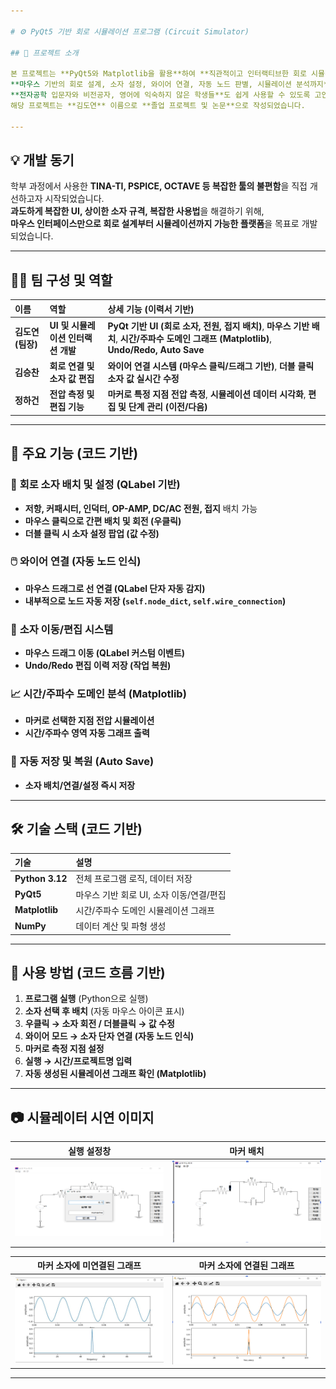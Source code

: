 ```yaml
---

# ⚙️ PyQt5 기반 회로 시뮬레이션 프로그램 (Circuit Simulator)

## 📌 프로젝트 소개

본 프로젝트는 **PyQt5와 Matplotlib을 활용**하여 **직관적이고 인터랙티브한 회로 시뮬레이션 프로그램**입니다.  
**마우스 기반의 회로 설계, 소자 설정, 와이어 연결, 자동 노드 판별, 시뮬레이션 분석까지** 모든 과정을 직접 개발한 **GUI 회로 시뮬레이터**입니다.  
**전자공학 입문자와 비전공자, 영어에 익숙하지 않은 학생들**도 쉽게 사용할 수 있도록 고안되었습니다.  
해당 프로젝트는 **김도연** 이름으로 **졸업 프로젝트 및 논문**으로 작성되었습니다.

---
```


## 💡 개발 동기

학부 과정에서 사용한 **TINA-TI, PSPICE, OCTAVE 등 복잡한 툴의 불편함**을 직접 개선하고자 시작되었습니다.  
**과도하게 복잡한 UI, 상이한 소자 규격, 복잡한 사용법**을 해결하기 위해,  
**마우스 인터페이스만으로 회로 설계부터 시뮬레이션까지 가능한 플랫폼**을 목표로 개발되었습니다.  

---

## 👨‍💻 팀 구성 및 역할

| 이름 | 역할 | 상세 기능 (이력서 기반) |
|:---|:---|:---|
| **김도연 (팀장)** | **UI 및 시뮬레이션 인터랙션 개발** | **PyQt 기반 UI (회로 소자, 전원, 접지 배치)**, **마우스 기반 배치**, **시간/주파수 도메인 그래프 (Matplotlib)**, **Undo/Redo, Auto Save** |
| **김승찬** | **회로 연결 및 소자 값 편집** | **와이어 연결 시스템 (마우스 클릭/드래그 기반)**, **더블 클릭 소자 값 실시간 수정** |
| **정하건** | **전압 측정 및 편집 기능** | **마커로 특정 지점 전압 측정**, **시뮬레이션 데이터 시각화**, **편집 및 단계 관리 (이전/다음)** |

---

## 🔑 주요 기능 (코드 기반)

### 🧩 **회로 소자 배치 및 설정 (QLabel 기반)**
- **저항, 커패시터, 인덕터, OP-AMP, DC/AC 전원, 접지** 배치 가능
- **마우스 클릭으로 간편 배치 및 회전 (우클릭)**
- **더블 클릭 시 소자 설정 팝업 (값 수정)**

### 🖱️ **와이어 연결 (자동 노드 인식)**
- **마우스 드래그로 선 연결 (QLabel 단자 자동 감지)**
- **내부적으로 노드 자동 저장 (`self.node_dict`, `self.wire_connection`)**

### 🔄 **소자 이동/편집 시스템**
- **마우스 드래그 이동 (QLabel 커스텀 이벤트)**
- **Undo/Redo 편집 이력 저장 (작업 복원)**

### 📈 **시간/주파수 도메인 분석 (Matplotlib)**
- **마커로 선택한 지점 전압 시뮬레이션**
- **시간/주파수 영역 자동 그래프 출력**

### 💾 **자동 저장 및 복원 (Auto Save)**
- **소자 배치/연결/설정 즉시 저장**

---

## 🛠️ 기술 스택 (코드 기반)

| 기술 | 설명 |
|:----|:----|
| **Python 3.12** | 전체 프로그램 로직, 데이터 저장 |
| **PyQt5** | 마우스 기반 회로 UI, 소자 이동/연결/편집 |
| **Matplotlib** | 시간/주파수 도메인 시뮬레이션 그래프 |
| **NumPy** | 데이터 계산 및 파형 생성 |

---

## 🚀 사용 방법 (코드 흐름 기반)

1. **프로그램 실행** (Python으로 실행)
2. **소자 선택 후 배치** (자동 마우스 아이콘 표시)
3. **우클릭 → 소자 회전 / 더블클릭 → 값 수정**
4. **와이어 모드 → 소자 단자 연결 (자동 노드 인식)**
5. **마커로 측정 지점 설정**
6. **실행 → 시간/프로젝트명 입력**
7. **자동 생성된 시뮬레이션 그래프 확인 (Matplotlib)**

---
## 📷 시뮬레이터 시연 이미지

| 실행 설정창 | 마커 배치 |
| :--: | :--: |
| <img src="./images/실행 설정창.png" width="400"/> | <img src="./images/마커 배치.png" width="400"/> |

| 마커 소자에 미연결된 그래프 | 마커 소자에 연결된 그래프 |
| :--: | :--: |
| <img src="./images/마커 소자에 미연결 그래프.png" width="400"/> | <img src="./images/마커 소자에 연결 그래프.png" width="400"/> |

---
